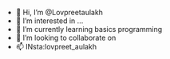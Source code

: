 - 👋 Hi, I’m @Lovpreetaulakh
- 👀 I’m interested in ...
- 🌱 I’m currently learning basics programming
- 💞️ I’m looking to collaborate on 
- 📫 INsta:lovpreet_aulakh

<!---
Lovpreetaulakh/Lovpreetaulakh is a ✨ special ✨ repository because its `README.md` (this file) appears on your GitHub profile.
You can click the Preview link to take a look at your changes.
--->
